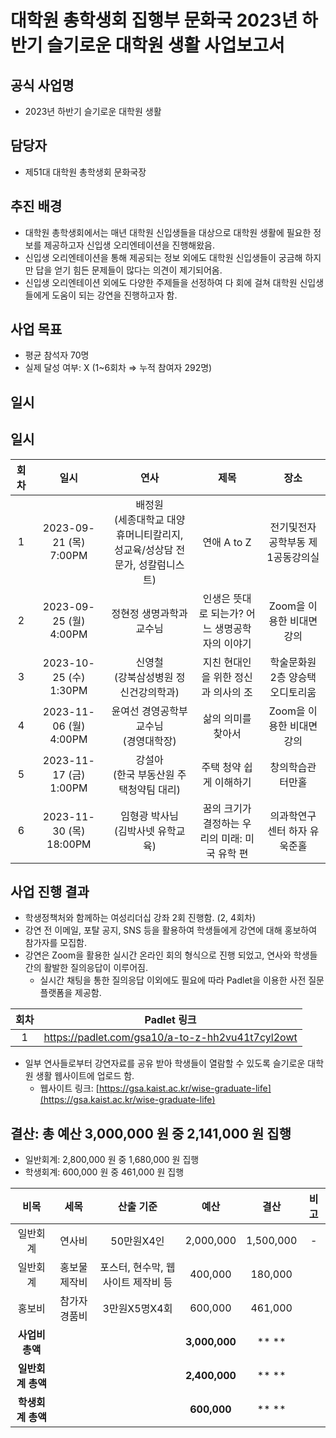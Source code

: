 대학원 총학생회 집행부 문화국 2023년 하반기 슬기로운 대학원 생활 사업보고서
===

## 공식 사업명
- 2023년 하반기 슬기로운 대학원 생활

## 담당자
- 제51대 대학원 총학생회 문화국장

## 추진 배경
- 대학원 총학생회에서는 매년 대학원 신입생들을 대상으로 대학원 생활에 필요한 정보를 제공하고자 신입생 오리엔테이션을 진행해왔음.
- 신입생 오리엔테이션을 통해 제공되는 정보 외에도 대학원 신입생들이 궁금해 하지만 답을 얻기 힘든 문제들이 많다는 의견이 제기되어옴.
- 신입생 오리엔테이션 외에도 다양한 주제들을 선정하여 다 회에 걸쳐 대학원 신입생들에게 도움이 되는 강연을 진행하고자 함.

## 사업 목표
- 평균 참석자 70명
- 실제 달성 여부: X (1\~6회차 ⇒ 누적 참여자 292명)

## 일시
## 일시
|  **회차** |   **일시**   | **연사** | **제목** | **장소** |
|:----------:|:------------:|:--------:|:--------:|:--------:|
|      1      |2023-09-21 (목) 7:00PM| 배정원 <br/> (세종대학교 대양휴머니티칼리지, 성교육/성상담 전문가, 성칼럼니스트) | 연애 A to Z | 전기및전자공학부동 제1공동강의실 |
|      2      |2023-09-25 (월) 4:00PM| 정현정 생명과학과 교수님 | 인생은 뜻대로 되는가? 어느 생명공학자의 이야기 | Zoom을 이용한 비대면 강의 |
|      3      |2023-10-25 (수) 1:30PM| 신영철 <br/> (강북삼성병원 정신건강의학과) | 지친 현대인을 위한 정신과 의사의 조 | 학술문화원 2층 양승택 오디토리움 |
|      4      |2023-11-06 (월) 4:00PM| 윤여선 경영공학부 교수님 <br/> (경영대학장) | 삶의 의미를 찾아서 |Zoom을 이용한 비대면 강의 |
|      5      |2023-11-17 (금) 1:00PM| 강설아 <br/> (한국 부동산원 주택청약팀 대리) | 주택 청약 쉽게 이해하기 | 창의학습관 터만홀 |
|      6      |2023-11-30 (목) 18:00PM| 임형광 박사님 <br/> (김박사넷 유학교육) | 꿈의 크기가 결정하는 우리의 미래: 미국 유학 편 |의과학연구센터 하자 유욱준홀 |

## 사업 진행 결과
- 학생정책처와 함께하는 여성리더십 강좌 2회 진행함. (2, 4회차)
- 강연 전 이메일, 포탈 공지, SNS 등을 활용하여 학생들에게 강연에 대해 홍보하여 참가자를 모집함.
- 강연은 Zoom을 활용한 실시간 온라인 회의 형식으로 진행 되었고, 연사와 학생들 간의 활발한 질의응답이 이루어짐.
    -   실시간 채팅을 통한 질의응답 이외에도 필요에 따라 Padlet을 이용한 사전 질문 플랫폼을 제공함.
 
|  **회차** |   **Padlet 링크**   |
|:----------:|:------------:|
|      1      |https://padlet.com/gsa10/a-to-z-hh2vu41t7cyl2owt|

 - 일부 연사들로부터 강연자료를 공유 받아 학생들이 열람할 수 있도록 슬기로운 대학원 생활 웹사이트에 업로드 함.
	- 웹사이트 링크:  [https://gsa.kaist.ac.kr/wise-graduate-life](https://gsa.kaist.ac.kr/wise-graduate-life)

## 결산: 총 예산 3,000,000 원 중 2,141,000 원 집행

- 일반회계: 2,800,000 원 중 1,680,000 원 집행
- 학생회계: 600,000 원 중 461,000 원 집행

|  **비목** |   **세목**   | **산출 기준** | **예산** | **결산** |**비고**|
|:----------:|:------------:|:--------:|:--------:|:--------:|:--------:|
|일반회계| 연사비 | 50만원X4인 | 2,000,000 | 1,500,000 |-|
|일반회계| 홍보물 제작비 | 포스터, 현수막, 웹사이트 제작비 등  | 400,000 | 180,000 ||
|홍보비|참가자 경품비| 3만원X5명X4회  |600,000| 461,000 | |
|   **사업비 총액**  |        |        | **3,000,000** | ** ** ||
|   **일반회계 총액**  |        |        | **2,400,000** | ** ** ||
|   **학생회계 총액**  |         |       |**600,000** | ** ** ||
